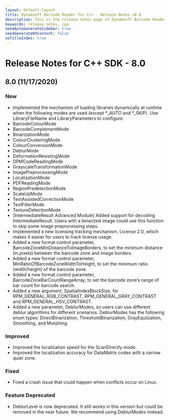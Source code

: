 ```yaml
---
layout: default-layout
title: Dynamsoft Barcode Reader for C++ - Release Notes v8.0
description: This is the release notes page of Dynamsoft Barcode Reader for C++ v8.0.
keywords: release notes, cpp
needAutoGenerateSidebar: true
needGenerateH3Content: false
noTitleIndex: true
---
```


# Release Notes for C++ SDK - 8.0

## 8.0 (11/17/2020)

### New

- Implemented the mechanism of loading libraries dynamically at runtime when the following modes are used (except *_AUTO and *_SKIP). Use LibraryFileName and LibraryParameters to configure.
 - BarcodeColourMode
 - BarcodeComplementMode
 - BinarizationMode
 - ColourClusteringMode
 - ColourConversionMode
 - DeblurMode
 - DeformationResistingMode
 - DPMCodeReadingMode
 - GrayscaleTransformationMode
 - ImagePreprocessingMode
 - LocalizationMode
 - PDFReadingMode
 - RegionPredetectionMode
 - ScaleUpMode
 - TextAssistedCorrectionMode
 - TextFilterMode
 - TextureDetectionMode 
- [IntermediateResult Advanced Module] Added support for decoding IntermediateResult. Users with a binarized image could use this function to skip some image preprocessing steps.
- Implemented a new licensing tracking mechanism, License 2.0, which makes it easier for users to track license usage. 
- Added a new format control parameter, BarcodeZoneMinDistanceToImageBorders, to set the minimum distance (in pixels) between the barcode zone and image borders.
- Added a new format control parameter, MinRatioOfBarcodeZoneWidthToHeight, to set the minimum ratio (width/height) of the barcode zone.
- Added a new format control parameter, BarcodeZoneBarCountRangeArray, to set the barcode zone’s range of bar count for barcode search.
- Added a new argument, SpatialIndexBlockSize, for RPM_GENERAL_RGB_CONTRAST, RPM_GENERAL_GRAY_CONTRAST and RPM_GENERAL_HSV_CONTRAST.
- Added a new parameter, DeblurModes, so users can use different deblur algorithms for different scenarios. DeblurModes has the following enum types: DirectBinarization, ThresholdBinarization, GrayEqulization, Smoothing, and Morphing.

### Improved

- Improved the localization speed for the ScanDirectly mode.
- Improved the localization accuracy for DataMatrix codes with a narrow quiet zone.

### Fixed

- Fixed a crash issue that could happen when conflicts occur on Linux.

### Feature Deprecated

- DeblurLevel is now deprecated. It still works in this version but could be removed in the near future. We recommend using DeblurModes instead.